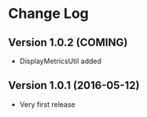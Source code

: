 # Change Log

## Version 1.0.2 (COMING)
* DisplayMetricsUtil added
## Version 1.0.1 (2016-05-12)
* Very first release